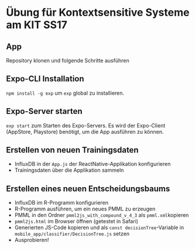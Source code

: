 # Übung für Kontextsensitive Systeme am KIT SS17

## App
Repository klonen und folgende Schritte ausführen

## Expo-CLI Installation
`npm install -g exp` um `exp` global zu installieren.

## Expo-Server starten
`exp start` zum Starten des Expo-Servers. Es wird der Expo-Client (AppStore, Playstore) benötigt, um die App ausführen zu können.

## Erstellen von neuen Trainingsdaten
- InfluxDB in der `App.js` der ReactNative-Applikation konfigurieren
- Trainingsdaten über die Applikation sammeln

## Erstellen eines neuen Entscheidungsbaums
- InfluxDB im R-Programm konfigurieren
- R-Programm ausführen, um ein neues PMML zu erzeugen
- PMML in den Ordner `pmml2js_with_compound_v_4_3` als `pmml.xml`kopieren
- `pmml2js.html` im Browser öffnen (getestet in Safari)
- Generierten JS-Code kopieren und als `const decisionTree`-Variable in `mobile_app/classifier/DecisionTree.js` setzen
- Ausprobieren!


